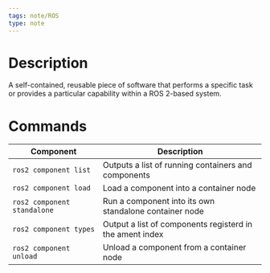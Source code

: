 ```yaml
---
tags: note/ROS
type: note
---
```

# Description
A self-contained, reusable piece of software that performs a specific task or provides a particular capability within a ROS 2-based system. 

# Commands
| Component                   | Description                                              |
| --------------------------- | -------------------------------------------------------- |
| `ros2 component list`       | Outputs a list of running containers and components      |
| `ros2 component load`       | Load a component into a container node                   |
| `ros2 component standalone` | Run a component into its own standalone container node   |
| `ros2 component types`      | Output a list of components registerd in the ament index |
| `ros2 component unload`     | Unload a component from a container node                 |


